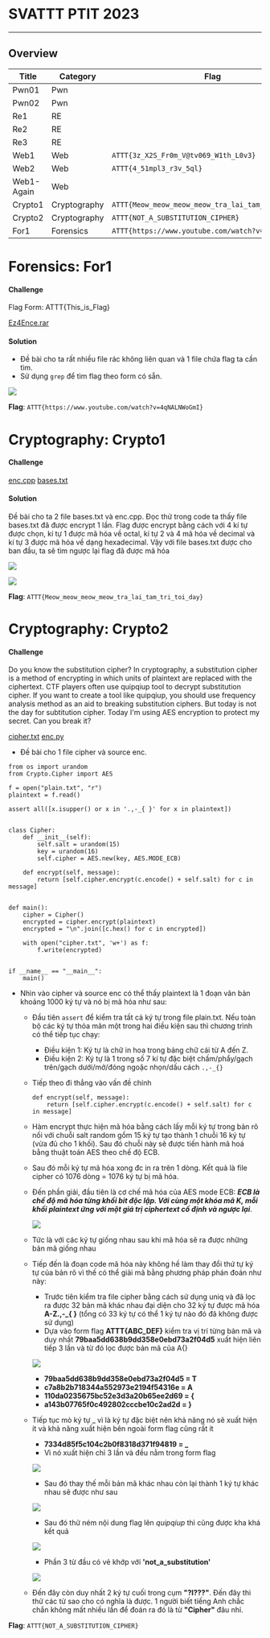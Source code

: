 # SVATTT PTIT 2023
-----
## Overview

| Title | Category | Flag |
|---|---|---|
| Pwn01 | Pwn |  |
| Pwn02 | Pwn |  |
| Re1 | RE |  |
| Re2 | RE |  |
| Re3 | RE |  |
| Web1 | Web | `ATTT{3z_X2S_Fr0m_V@tv069_W1th_L0v3}` |
| Web2 | Web | `ATTT{4_51mpl3_r3v_5ql}` |
| Web1-Again | Web |  |
| Crypto1 | Cryptography | `ATTT{Meow_meow_meow_meow_tra_lai_tam_tri_toi_day}` |
| Crypto2 | Cryptography | `ATTT{NOT_A_SUBSTITUTION_CIPHER}` |
| For1 | Forensics | `ATTT{https://www.youtube.com/watch?v=4qNALNWoGmI}` |

# Forensics: For1

#### Challenge

<p> Flag Form: ATTT{This_is_Flag} <p>

[Ez4Ence.rar](https://github.com/vinhxinh/SVATTT_PTIT_2023/raw/main/For1/Ez4Ence.rar)

#### Solution

* Đề bài cho ta rất nhiều file rác không liên quan và 1 file chứa flag ta cần tìm.
* Sử dụng `grep` để tìm flag theo form có sẵn.

![](https://github.com/vinhxinh/SVATTT_PTIT_2023/blob/main/For1/cmd1.jpg?raw=true)

**Flag**: `ATTT{https://www.youtube.com/watch?v=4qNALNWoGmI}`

# Cryptography: Crypto1

#### Challenge

[enc.cpp](https://github.com/vinhxinh/SVATTT_PTIT_2023/blob/main/Crypto1/enc.cpp)
[bases.txt](https://github.com/vinhxinh/SVATTT_PTIT_2023/blob/main/Crypto1/bases.txt)

#### Solution

<p> Đề bài cho ta 2 file bases.txt và enc.cpp. Đọc thử trong code ta thấy file bases.txt đã được encrypt 1 lần. Flag được encrypt bằng cách với 4 kí tự được chọn, kí tự 1 được mã hóa về octal, kí tự 2 và 4 mã hóa về decimal và kí tự 3 được mã hóa về dạng hexadecimal. Vậy với file bases.txt được cho ban đầu, ta sẽ tìm ngược lại flag đã được mã hóa <p>

![](https://github.com/vinhxinh/SVATTT_PTIT_2023/blob/main/Crypto1/anh1.jpg?raw=true)

![](https://github.com/vinhxinh/SVATTT_PTIT_2023/blob/main/Crypto1/anh2.jpg?raw=true)

**Flag**: `ATTT{Meow_meow_meow_meow_tra_lai_tam_tri_toi_day}`

# Cryptography: Crypto2

#### Challenge

<p> Do you know the substitution cipher? In cryptography, a substitution cipher is a method of encrypting in which units of plaintext are replaced with the ciphertext. CTF players often use quipqiup tool to decrypt substitution cipher. If you want to create a tool like quipqiup, you should use frequency analysis method as an aid to breaking substitution ciphers. But today is not the day for subtitution cipher. Today I'm using AES encryption to protect my secret. Can you break it? <p>

[cipher.txt](https://github.com/vinhxinh/SVATTT_PTIT_2023/blob/main/Crypto2/cipher.txt) 
[enc.py](https://github.com/vinhxinh/SVATTT_PTIT_2023/blob/main/Crypto2/enc.py)

* Đề bài cho 1 file cipher và source enc.

``` 
from os import urandom
from Crypto.Cipher import AES

f = open("plain.txt", "r")
plaintext = f.read()

assert all([x.isupper() or x in '.,-_{ }' for x in plaintext])


class Cipher:
    def __init__(self):
        self.salt = urandom(15)
        key = urandom(16)
        self.cipher = AES.new(key, AES.MODE_ECB)

    def encrypt(self, message):
        return [self.cipher.encrypt(c.encode() + self.salt) for c in message]


def main():
    cipher = Cipher()
    encrypted = cipher.encrypt(plaintext)
    encrypted = "\n".join([c.hex() for c in encrypted])

    with open("cipher.txt", 'w+') as f:
        f.write(encrypted)


if __name__ == "__main__":
    main()

```

* Nhìn vào cipher và source enc có thể thấy plaintext là 1 đoạn văn bản khoảng 1000 ký tự và nó bị mã hóa như sau:
  * Đầu tiên `assert` để kiểm tra tất cả ký tự trong file plain.txt. Nếu toàn bộ các ký tự thỏa mãn một trong hai điều kiện sau thì chương trình có thể tiếp tục chạy:
    * Điều kiện 1: Ký tự là chữ in hoa trong bảng chữ cái từ A đến Z.
    * Điều kiện 2: Ký tự là 1 trong số 7 kí tự đặc biệt chấm/phẩy/gạch trên/gạch dưới/mở/đóng ngoặc nhọn/dấu cách    `.,-_{} `
  * Tiếp theo đi thẳng vào vấn đề chính
  	```	
  	def encrypt(self, message):
  		return [self.cipher.encrypt(c.encode() + self.salt) for c in message]
  	```
  * Hàm encrypt thực hiện mã hóa bằng cách lấy mỗi ký tự trong bản rõ nối với chuỗi salt random gồm 15 ký tự tạo thành 1 chuỗi 16 ký tự (vừa đủ cho 1 khối). Sau đó chuỗi này sẽ được tiến hành mã hoá bằng thuật toán AES theo chế độ ECB.
  * Sau đó mỗi ký tự mã hóa xong đc in ra trên 1 dòng. Kết quả là file cipher có 1076 dòng = 1076 ký tự bị mã hóa.
  * Đến phần giải, đầu tiên là cơ chế mã hóa của AES mode ECB: **_ECB là chế độ mã hóa từng khối bit độc lập. Với cùng một khóa mã K, mỗi khối plaintext ứng với một giá trị ciphertext cố định và ngược lại_**.

    ![](https://github.com/vinhxinh/SVATTT_PTIT_2023/blob/main/Crypto2/pic1.jpg?raw=true)

  * Tức là với các ký tự giống nhau sau khi mã hóa sẽ ra được những bản mã giống nhau
  * Tiếp đến là đoạn code mã hóa này không hề làm thay đổi thứ tự ký tự của bản rõ vì thế có thể giải mã bằng phương pháp phán đoán như này:
     * Trước tiên kiểm tra file cipher bằng cách sử dụng uniq và đã lọc ra được 32 bản mã khác nhau đại diện cho 32 ký tự được mã hóa **A-Z.,-_{ }** (tổng có 33 ký tự có thể 1 ký tự nào đó đã không được sử dụng)
     * Dựa vào form flag **ATTT{ABC_DEF}** kiểm tra vị trí từng bản mã và duy nhất **79baa5dd638b9dd358e0ebd73a2f04d5** xuất hiện liên tiếp 3 lần và từ đó lọc được bản mã của A{}

    ![](https://github.com/vinhxinh/SVATTT_PTIT_2023/blob/main/Crypto2/pic2.jpg?raw=true)
     * **79baa5dd638b9dd358e0ebd73a2f04d5 = T**
     * **c7a8b2b718344a552973e2194f54316e = A**
     * **110da0235675bc52e3d3a20b65ee2d69 = {**
     * **a143b07765f0c492802cccbe10c2ad2d = }**
  * Tiếp tục mò ký tự _ vì là ký tự đặc biệt nên khả năng nó sẽ xuất hiện ít và khả năng xuất hiện bên ngoài form flag cũng rất ít
     * **7334d85f5c104c2b0f8318d371f94819 = _**
     * Vì nó xuất hiện chỉ 3 lần và đều nằm trong form flag

     ![](https://github.com/vinhxinh/SVATTT_PTIT_2023/blob/main/Crypto2/pic3.jpg?raw=true)
     * Sau đó thay thế mỗi bản mã khác nhau còn lại thành 1 ký tự khác nhau sẽ được như sau
     
     ![](https://github.com/vinhxinh/SVATTT_PTIT_2023/blob/main/Crypto2/pic4.jpg?raw=true)
     
     * Sau đó thử ném nội dung flag lên _quipqiup_ thì cũng được kha khá kết quả
    
     ![](https://github.com/vinhxinh/SVATTT_PTIT_2023/blob/main/Crypto2/pic5.jpg?raw=true)
     
     * Phần 3 từ đầu có vẻ khớp với **'not_a_substitution'**
    
     ![](https://github.com/vinhxinh/SVATTT_PTIT_2023/blob/main/Crypto2/pic6.jpg?raw=true)
  * Đến đây còn duy nhất 2 ký tự cuối trong cụm **"?I???"**. Đến đây thì thử các từ sao cho có nghĩa là được. 1 người biết tiếng Anh chắc chắn không mất nhiều lần để đoán ra đó là từ **"Cipher"** đâu nhỉ.

**Flag**: `ATTT{NOT_A_SUBSTITUTION_CIPHER}`
